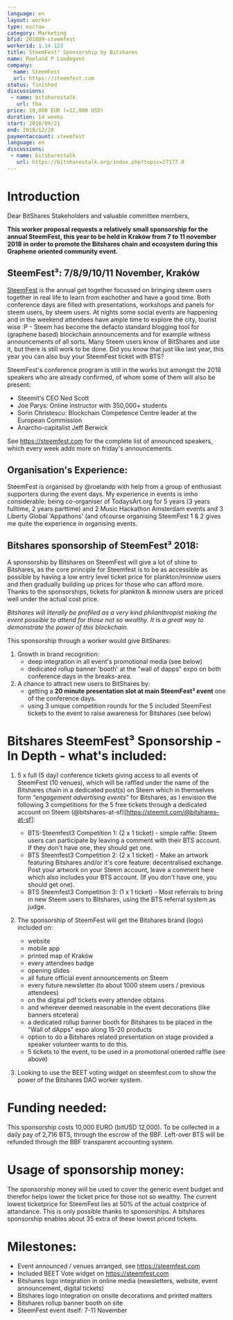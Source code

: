 ```yaml
---
language: en
layout: worker
type: escrow
category: Marketing
bfid: 201809-steemfest
workerid: 1.14.123
title: SteemFest³ Sponsorship by Bitshares
name: Roeland P Landegent
company:
  name: SteemFest
  url: https://steemfest.com
status: finished
discussions:
 - name: bitsharestalk
   url: tba
price: 10,000 EUR (=12,000 USD)
duration: 14 weeks
start: 2018/09/21
end: 2018/12/28
paymentaccount: steemfest
language: en
discussions:
 - name: bitsharestalk
   url: https://bitsharestalk.org/index.php?topic=27177.0
---
```


# Introduction

Dear BitShares Stakeholders and valuable committee members, 

**This worker proposal requests a relatively small sponsorship for the annual SteemFest, this year to be held in Kraków from 7 to 11 november 2018 in order to promote the Bitshares chain and ecosystem during this Graphene oriented community event.**

## SteemFest³: 7/8/9/10/11 November, Kraków
[SteemFest](https://steemfest.com) is the annual get together focussed
on bringing steem users together in real life to learn from eachother
and have a good time. Both conference days are filled with
presentations, workshops and panels for steem users, by steem users. At
nights some social events are happening and in the weekend attendees
have ample time to explore the city, tourist wise :P - Steem has
become the defacto standard blogging tool for (graphene based)
blockchain announcements and for example witness announcements of all
sorts. Many Steem users know of BitShares and use it, but there is still
work to be done. Did you know that just like last year, this year you can also buy your
SteemFest ticket with BTS? 

SteemFest's conference program is still in the works but amongst the
2018 speakers who are already confirmed, of whom some of them will also
be present: 
- Steemit's CEO Ned Scott
- Joe Parys: Online instructor with 350,000+ students
- Sorin Christescu: Blockchain Competence Centre leader at the European Commission
- Anarcho-capitalist Jeff Berwick

See https://steemfest.com for the complete list of announced speakers, which every week adds more on friday's announcements.

## Organisation's Experience: 
SteemFest is organised by @roelandp with
help from a group of enthusiast supporters during the event days. My
experience in events is imho considerable: being co-organiser of
TodaysArt.org for 5 years (3 years fulltime, 2 years parttime) and 2
Music Hackathon Amsterdam events and 3 Liberty Global 'Appathons' (and
ofcourse organising SteemFest 1 & 2 gives me quite the experience in organising events.

## Bitshares sponsorship of SteemFest³ 2018:
A sponsorship by Bitshares on SteemFest will give a lot of shine to Bitshares, as the core principle for Steemfest is to be as accessible as possible by having a low entry level ticket price for plankton/minnow users and then gradually building up prices for those who can afford more. Thanks to the sponsorships, tickets for plankton & minnow users are priced well under the actual cost price. 

_Bitshares will literally be profiled as a very kind philanthropist making the event possible to attend for those not so wealthy. It is a great way to demonstrate the power of this blockchain._

This sponsorship through a worker would give BitShares: 
1. Growth in brand recognition:
   - deep integration in all event's promotional media (see below)
   - dedicated rollup banner 'booth' at the "wall of dapps" expo on both conference days in the breaks-area.
2. A chance to attract new users to BitShares by:
   - getting a **20 minute presentation slot at main SteemFest³ event**  one of the conference days.
   - using 3 unique competition rounds for the 5 included SteemFest tickets to the event to raise awareness for Bitshares (see below)

# Bitshares SteemFest³ Sponsorship - In Depth - what's included:

1. 5 x full (5 day) conference tickets giving access to all events of SteemFest (10 venues), which will be raffled under the name of the Bitshares chain in a dedicated post(s) on Steem which in themselves form  _"engagement advertising events"_ for Bitshares, as I envision the following 3 competitions for the 5 free tickets through a dedicated account on Steem (@bitshares-at-sf)[https://steemit.com/@bitshares-at-sf]:
   - BTS-Steemfest3 Competition 1: (2 x 1 ticket) - simple raffle: Steem users can participate by leaving a comment with their BTS account. If they don't have one, they should get one. 
   - BTS Steemfest3 Competition 2: (2 x 1 ticket) - Make an artwork featuring Bitshares and/or it's core feature: decentralised exchange. Post your artwork on your Steem account, leave a comment here which also includes your BTS account. (If you don't have one, you should get one).
   - BTS Steemfest3 Competition 3: (1 x 1 ticket) - Most referrals to bring in new Steem users to Bitshares, using the BTS referral system as judge. 

2. The sponsorship of SteemFest will get the Bitshares brand (logo) included on: 
   - website 
   - mobile app 
   - printed map of Kraków
   - every attendees badge
   - opening slides 
   - all future official event announcements on Steem
   - every future newsletter (to about 1000 steem users / previous attendees)
   - on the digital pdf tickets every attendee obtains
   - and wherever deemed reasonable in the event decorations (like banners etcetera)
   - a dedicated rollup banner booth for Bitshares to be placed in the "Wall of dApps" expo along 15-20 products
   - option to do a Bitshares related presentation on stage provided a speaker volunteer wants to do this. 
   - 5 tickets to the event, to be used in a promotional oriented raffle (see above)

3. Looking to use the BEET voting widget on steemfest.com to show the power of the Bitshares DAO worker system.

# Funding needed: 
This sponsorship costs 10,000 EURO (bitUSD 12,000). To be collected in a daily pay of 2,716 BTS, through the escrow of the BBF. Left-over BTS will be refunded through the BBF transparent accounting system. 

# Usage of sponsorship money:
The sponsorship money will be used to cover the generic event budget and therefor helps lower the ticket price for those not so wealthy. The current lowest ticketprice for SteemFest lies at 50% of the actual costprice of attandance. This is only possible thanks to sponsorships. A bitshares sponsorship enables about 35 extra of these lowest priced tickets. 

# Milestones:
- Event announced / venues arranged, see https://steemfest.com
- Included BEET Vote widget on https://steemfest.com 
- Bitshares logo integration in online media (newsletters, website, event announcement, digital tickets)
- Bitshares logo integration on onsite decorations and printed matters
- Bitshares rollup banner booth on site
- SteemFest event itself: 7-11 November
